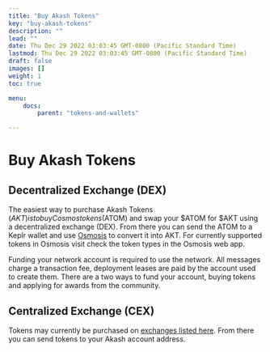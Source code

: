 ```yaml
---
title: "Buy Akash Tokens"
key: "buy-akash-tokens"
description: ""
lead: ""
date: Thu Dec 29 2022 03:03:45 GMT-0800 (Pacific Standard Time)
lastmod: Thu Dec 29 2022 03:03:45 GMT-0800 (Pacific Standard Time)
draft: false
images: []
weight: 1
toc: true

menu:
    docs:
        parent: "tokens-and-wallets"

---
```

Buy Akash Tokens
================

Decentralized Exchange (DEX)
----------------------------

The easiest way to purchase Akash Tokens ($AKT) is to buy Cosmos tokens ($ATOM) and swap your $ATOM for $AKT using a decentralized exchange (DEX). From there you can send the ATOM to a Keplr wallet and use [Osmosis](https://app.osmosis.zone/) to convert it into AKT. For currently supported tokens in Osmosis visit check the token types in the Osmosis web app.

Funding your network account is required to use the network. All messages charge a transaction fee, deployment leases are paid by the account used to create them. There are a two ways to fund your account, buying tokens and applying for awards from the community.

Centralized Exchange (CEX)
--------------------------

Tokens may currently be purchased on [exchanges listed here](https://akash.network/token). From there you can send tokens to your Akash account address.